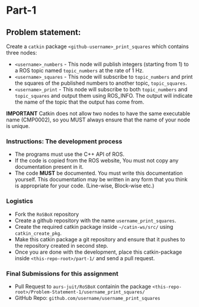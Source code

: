 # Part-1
## Problem statement:

Create a `catkin` package `<github-username>_print_squares` which contains three nodes:
- `<username>_numbers` - This node will publish integers (starting from 1) to a ROS topic named `topic_numbers` at the rate of 1 Hz.
- `<username>_squares` - This node will subscribe to `topic_numbers` and print the squares of the published numbers to another topic, `topic_squares`.
- `<username>_print` - This node will subscribe to both `topic_numbers` and `topic_squares` and output them using ROS_INFO. The output will indicate the name of the topic that the output has come from. 

**IMPORTANT** Catkin does not allow two nodes to have the same executable name (CMP0002), so you MUST always ensure that the name of your node is unique.

### Instructions: The development process
- The programs must use the C++ API of ROS.
- If the code is copied from the ROS website, You must not copy any documentation present in it. 
- The code **MUST** be documented. You must write this documentation yourself. This documentation may be written in any form that you think is appropriate for your code. (Line-wise, Block-wise etc.)

### Logistics
* Fork the `RoSBoX` repository
* Create a github repository with the name `username_print_squares`.
* Create the required catkin package inside `~/catin-ws/src/` using `catkin_create_pkg`.
* Make this catkin package a git repository and ensure that it pushes to the repository created in second step.
* Once you are done with the development, place this catkin-package inside `<this-repo-root>/part-1/` and send a pull request.

### Final Submissions for this assignment
- Pull Request to `aurs-juit/RoSBoX` containin the package `<this-repo-root>/Problem-Statement-1/username_print_squares/`
- GitHub Repo: `github.com/username/username_print_squares`


